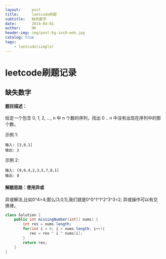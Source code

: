 ```yaml
---
layout:     post
title:      leetcode刷题
subtitle:   缺失数字
date:       2019-04-01
author:     HK
header-img: img/post-bg-ios9-web.jpg
catalog: true
tags:
    - leetcode(simple)
---
```

# leetcode刷题记录
## 缺失数字

#### 题目描述：
给定一个包含 0, 1, 2, ..., n 中 n 个数的序列，找出 0 .. n 中没有出现在序列中的那个数。

示例 1:

    输入: [3,0,1]
    输出: 2
示例 2:

    输入: [9,6,4,2,3,5,7,0,1]
    输出: 8
    
#### 解题思路：使用异或
异或解法,比如0^4=4;那么[3,0,1],我们就是0^0^1^1^2^3^3=2; 异或操作可以有交换律。
```java
class Solution {
    public int missingNumber(int[] nums) {
        int res = nums.length;
        for(int i = 0; i < nums.length; i++){
           res = res ^ i ^ nums[i];
        }
        return res;
    }
}
```
